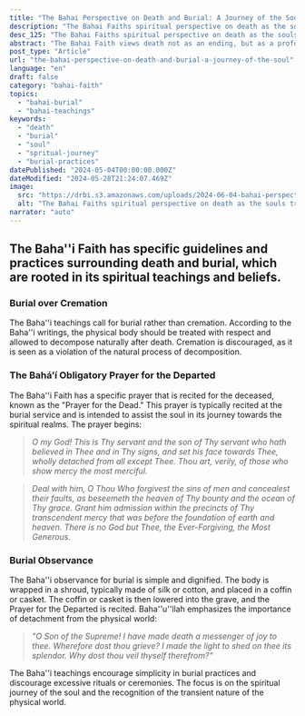 ```yaml
---
title: "The Bahai Perspective on Death and Burial: A Journey of the Soul"
description: "The Bahai Faiths spiritual perspective on death as the souls transition, exploring burial practices and the Prayer for the Dead."
desc_125: "The Bahai Faiths spiritual perspective on death as the souls transition, exploring burial practices and the Prayer for the"
abstract: "The Bahai Faith views death not as an ending, but as a profound transition for the souls eternal journey. This text examines the Bahai teachings and guidelines surrounding death and burial, emphasizing detachment from the physical world and the souls spiritual progression. It explores burial over cremation, the Prayer for the Dead, and the simple, dignified burial observance. Relevant quotes from the Bahai writings offer insight into this fundamental belief of death as a \"messenger of joy\" ushering the soul towards the presence of God. Through its comprehensive perspective, this work aims to provide a deeper understanding of the Bahai Faiths profound reverence for this transformative experience."
post_type: "Article"
url: "the-bahai-perspective-on-death-and-burial-a-journey-of-the-soul"
language: "en"
draft: false
category: "bahai-faith"
topics:
  - "bahai-burial"
  - "bahai-teachings"
keywords:
  - "death"
  - "burial"
  - "soul"
  - "spritual-journey"
  - "burial-practices"
datePublished: "2024-05-04T00:00:00.000Z"
dateModified: "2024-05-28T21:24:07.469Z"
image:
  src: "https://drbi.s3.amazonaws.com/uploads/2024-06-04-bahai-perspective-death-burial/bahai-literature-2png"
  alt: "The Bahai Faiths spiritual perspective on death as the souls transition, exploring burial practices and the Prayer for the Dead."
narrator: "auto"
---
```


## The Baha''i Faith has specific guidelines and practices surrounding death and burial, which are rooted in its spiritual teachings and beliefs.

### Burial over Cremation

The Baha''i teachings call for burial rather than cremation. According to the Baha''i writings, the physical body should be treated with respect and allowed to decompose naturally after death. Cremation is discouraged, as it is seen as a violation of the natural process of decomposition. 


### The Bahá’í Obligatory Prayer for the Departed

The Baha''i Faith has a specific prayer that is recited for the deceased, known as the "Prayer for the Dead." This prayer is typically recited at the burial service and is intended to assist the soul in its journey towards the spiritual realms. The prayer begins:

> *O my God! This is Thy servant and the son of Thy servant who hath believed in Thee and in Thy signs, and set his face towards Thee, wholly detached from all except Thee. Thou art, verily, of those who show mercy the most merciful.*

> *Deal with him, O Thou Who forgivest the sins of men and concealest their faults, as beseemeth the heaven of Thy bounty and the ocean of Thy grace. Grant him admission within the precincts of Thy transcendent mercy that was before the foundation of earth and heaven. There is no God but Thee, the Ever-Forgiving, the Most Generous.*

### Burial Observance

The Baha''i observance for burial is simple and dignified. The body is wrapped in a shroud, typically made of silk or cotton, and placed in a coffin or casket. The coffin or casket is then lowered into the grave, and the Prayer for the Departed is recited. Baha''u''llah emphasizes the importance of detachment from the physical world:

> *"O Son of the Supreme! I have made death a messenger of joy to thee. Wherefore dost thou grieve? I made the light to shed on thee its splendor. Why dost thou veil thyself therefrom?"*

The Baha''i teachings encourage simplicity in burial practices and discourage excessive rituals or ceremonies. The focus is on the spiritual journey of the soul and the recognition of the transient nature of the physical world.


